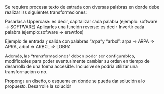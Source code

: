 Se requiere procesar texto de entrada con diversas palabras en donde debe realizar las siguientes transformaciones:

Pasarlas a Uppercase: es decir, capitalizar cada palabra (ejemplo: software → SOFTWARE)
Aplicarles una función reverse: es decir, Invertir cada palabra (ejemplo:software → erawtfos)

Ejemplo de entrada y salida con palabras  “arpa”y “arbol”:
arpa =>  ARPA  => APRA,
arbol => ARBOL => LOBRA


Además, las “transformaciones” deben poder ser configurables, modificables para poder eventualmente cambiar su orden en tiempo de desarrollo de una forma accesible. Inclusive se podría utilizar una transformación o no.


Proponga un diseño, o esquema en donde se pueda dar solución a lo propuesto. Desarrolle la solución
